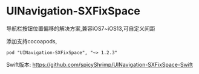 # UINavigation-SXFixSpace
导航栏按钮位置偏移的解决方案,兼容iOS7~iOS13,可自定义间距

添加支持cocoapods,

```
pod "UINavigation-SXFixSpace", "~> 1.2.3"
```

Swift版本:
https://github.com/spicyShrimp/UINavigation-SXFixSpace-Swift

